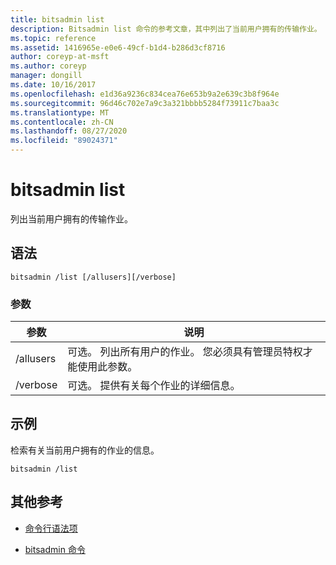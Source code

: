 ```yaml
---
title: bitsadmin list
description: Bitsadmin list 命令的参考文章，其中列出了当前用户拥有的传输作业。
ms.topic: reference
ms.assetid: 1416965e-e0e6-49cf-b1d4-b286d3cf8716
author: coreyp-at-msft
ms.author: coreyp
manager: dongill
ms.date: 10/16/2017
ms.openlocfilehash: e1d36a9236c834cea76e653b9a2e639c3b8f964e
ms.sourcegitcommit: 96d46c702e7a9c3a321bbbb5284f73911c7baa3c
ms.translationtype: MT
ms.contentlocale: zh-CN
ms.lasthandoff: 08/27/2020
ms.locfileid: "89024371"
---
```

# <a name="bitsadmin-list"></a>bitsadmin list

列出当前用户拥有的传输作业。

## <a name="syntax"></a>语法

```
bitsadmin /list [/allusers][/verbose]
```

### <a name="parameters"></a>参数

| 参数 | 说明 |
| -------------- | -------------- |
| /allusers | 可选。 列出所有用户的作业。 您必须具有管理员特权才能使用此参数。 |
| /verbose | 可选。 提供有关每个作业的详细信息。 |

## <a name="examples"></a>示例

检索有关当前用户拥有的作业的信息。

```
bitsadmin /list
```

## <a name="additional-references"></a>其他参考

- [命令行语法项](command-line-syntax-key.md)

- [bitsadmin 命令](bitsadmin.md)
